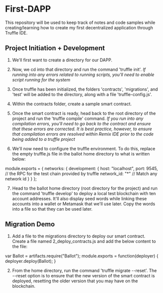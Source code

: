 # First-DAPP

This repository will be used to keep track of notes and code samples while creating/learning how to create my first decentralized application through Truffle IDE.


## Project Initiation + Development

1. We'll first want to create a directory for our DAPP. 

2. Now, we cd into that directory and run the command 'truffle init'.
*If running into any errors related to running scripts, you'll need to enable script running for the system*

3. Once truffle has been initialized, the folders 'contracts', 'migrations', and 'test' will be added to the directory, along with a file 'truffle-config.js'.

4. Within the contracts folder, create a sample smart contract.

5. Once the smart contract is ready, head back to the root directory of the project and run the 'truffle compile' command.
*If you run into any compilation errors, you'll need to go back to the contract and ensure that these errors are corrected. It is best practice, however, to ensure that compilation errors are resolved within Remix IDE prior to the code being added to a truffle project*

6. We'll now need to configure the truffle environment. To do this, replace the empty truffle.js file in the ballot home directory to what is written below:

module.exports = {
    networks: {
        development: {
            host: "localhost",
            port: 9545, // the RPC for the test chain provided by truffle
            network_id: "*" // Match any network id
        }
    }
};

7. Head to the ballot home directory (root directory for the project) and run the command 'truffle develop' to deploy a local test blockchain with ten account addresses. It'll also display seed words while linking these accounts into a wallet or Metamask that we'll use later. Copy the words into a file so that they can be used later.


## Migration Demo

1. Add a file to the migrations directory to deploy our smart contract. Create a file named 2_deploy_contracts.js and add the below content to the file:

var Ballot = artifacts.require("Ballot");
module.exports = function(deployer) {
    deployer.deploy(Ballot);
}

2. From the home directory, run the command 'truffle migrate --reset'. The --reset option is to ensure that the new version of the smart contract is deployed, resetting the older version that you may have on the blockchain.